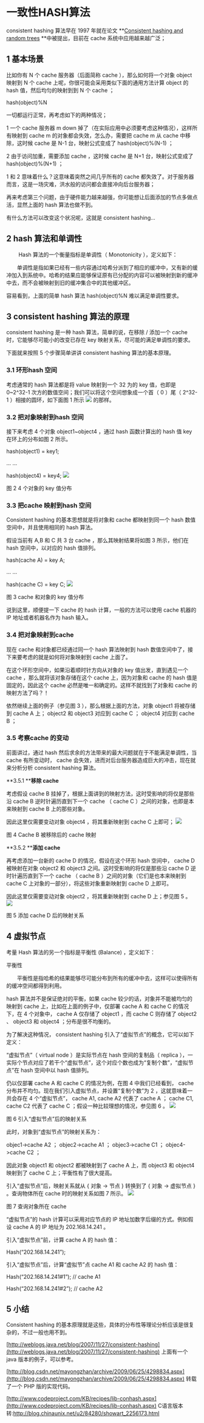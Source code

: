 # 一致性HASH算法

consistent hashing 算法早在 1997 年就在论文 **[Consistent hashing and random trees](http://portal.acm.org/citation.cfm?id=258660) **中被提出，目前在 cache 系统中应用越来越广泛；

## 1 基本场景

比如你有 N 个 cache 服务器（后面简称 cache ），那么如何将一个对象 object 映射到 N 个 cache 上呢，你很可能会采用类似下面的通用方法计算 object 的 hash 值，然后均匀的映射到到 N 个 cache ；

hash(object)%N

一切都运行正常，再考虑如下的两种情况；

1 一个 cache 服务器 m down 掉了（在实际应用中必须要考虑这种情况），这样所有映射到 cache m 的对象都会失效，怎么办，需要把 cache m 从 cache 中移除，这时候 cache 是 N-1 台，映射公式变成了 hash(object)%(N-1) ；

2 由于访问加重，需要添加 cache ，这时候 cache 是 N+1 台，映射公式变成了 hash(object)%(N+1) ；

1 和 2 意味着什么？这意味着突然之间几乎所有的 cache 都失效了。对于服务器而言，这是一场灾难，洪水般的访问都会直接冲向后台服务器；

再来考虑第三个问题，由于硬件能力越来越强，你可能想让后面添加的节点多做点活，显然上面的 hash 算法也做不到。

  有什么方法可以改变这个状况呢，这就是 consistent hashing...

## 2 hash 算法和单调性

　　 Hash 算法的一个衡量指标是单调性（ Monotonicity ），定义如下：

　　单调性是指如果已经有一些内容通过哈希分派到了相应的缓冲中，又有新的缓冲加入到系统中。哈希的结果应能够保证原有已分配的内容可以被映射到新的缓冲中去，而不会被映射到旧的缓冲集合中的其他缓冲区。

容易看到，上面的简单 hash 算法 hash(object)%N 难以满足单调性要求。

## 3 consistent hashing 算法的原理

consistent hashing 是一种 hash 算法，简单的说，在移除 / 添加一个 cache 时，它能够尽可能小的改变已存在 key 映射关系，尽可能的满足单调性的要求。

下面就来按照 5 个步骤简单讲讲 consistent hashing 算法的基本原理。

### 3.1 环形hash 空间

考虑通常的 hash 算法都是将 value 映射到一个 32 为的 key 值，也即是 0~2^32-1 次方的数值空间；我们可以将这个空间想象成一个首（ 0 ）尾（ 2^32-1 ）相接的圆环，如下面图 1 所示
                                                                 ![](b5de7d3c-7df3-3c54-ac86-a670e00b960a[1]-20220205091411-z9ipb2t.jpg)
 的那样。

### 3.2 把对象映射到hash 空间

接下来考虑 4 个对象 object1~object4 ，通过 hash 函数计算出的 hash 值 key 在环上的分布如图 2 所示。

hash(object1) = key1;

… …

hash(object4) = key4;
                                                           ![](b91a7908-c5ee-3417-b935-9f4b21cdc344[1]-20220205091411-o4p8gnb.jpg)

图 2 4 个对象的 key 值分布

### 3.3 把cache 映射到hash 空间

Consistent hashing 的基本思想就是将对象和 cache 都映射到同一个 hash 数值空间中，并且使用相同的 hash 算法。

假设当前有 A,B 和 C 共 3 台 cache ，那么其映射结果将如图 3 所示，他们在 hash 空间中，以对应的 hash 值排列。

hash(cache A) = key A;

… …

hash(cache C) = key C;
                                                           ![](36370a28-304b-3c5e-9895-e34636feba0a[1]-20220205091411-yyxbsvt.jpg)

图 3 cache 和对象的 key 值分布

说到这里，顺便提一下 cache 的 hash 计算，一般的方法可以使用 cache 机器的 IP 地址或者机器名作为 hash 输入。

### 3.4 把对象映射到cache

现在 cache 和对象都已经通过同一个 hash 算法映射到 hash 数值空间中了，接下来要考虑的就是如何将对象映射到 cache 上面了。

在这个环形空间中，如果沿着顺时针方向从对象的 key 值出发，直到遇见一个 cache ，那么就将该对象存储在这个 cache 上，因为对象和 cache 的 hash 值是固定的，因此这个 cache 必然是唯一和确定的。这样不就找到了对象和 cache 的映射方法了吗？！

依然继续上面的例子（参见图 3 ），那么根据上面的方法，对象 object1 将被存储到 cache A 上； object2 和 object3 对应到 cache C ； object4 对应到 cache B ；

### 3.5 考察cache 的变动

前面讲过，通过 hash 然后求余的方法带来的最大问题就在于不能满足单调性，当 cache 有所变动时， cache 会失效，进而对后台服务器造成巨大的冲击，现在就来分析分析 consistent hashing 算法。

**3.5.1 ****移除 cache**

考虑假设 cache B 挂掉了，根据上面讲到的映射方法，这时受影响的将仅是那些沿 cache B 逆时针遍历直到下一个 cache （ cache C ）之间的对象，也即是本来映射到 cache B 上的那些对象。

因此这里仅需要变动对象 object4 ，将其重新映射到 cache C 上即可；
                                                       ![](0800e762-019f-348e-a130-48d93a05969d[1]-20220205091411-13zm4eo.jpg)

图 4 Cache B 被移除后的 cache 映射

**3.5.2 ****添加 cache**

再考虑添加一台新的 cache D 的情况，假设在这个环形 hash 空间中， cache D 被映射在对象 object2 和 object3 之间。这时受影响的将仅是那些沿 cache D 逆时针遍历直到下一个 cache （ cache B ）之间的对象（它们是也本来映射到 cache C 上对象的一部分），将这些对象重新映射到 cache D 上即可。

因此这里仅需要变动对象 object2 ，将其重新映射到 cache D 上；参见图 5 。
                                                  ![](54a2d4e7-2d94-33ce-abbf-6865b693098d[1]-20220205091411-ndtf05r.jpg)

图 5 添加 cache D 后的映射关系

## 4 虚拟节点

考量 Hash 算法的另一个指标是平衡性 (Balance) ，定义如下：

平衡性

　　平衡性是指哈希的结果能够尽可能分布到所有的缓冲中去，这样可以使得所有的缓冲空间都得到利用。

hash 算法并不是保证绝对的平衡，如果 cache 较少的话，对象并不能被均匀的映射到 cache 上，比如在上面的例子中，仅部署 cache A 和 cache C 的情况下，在 4 个对象中， cache A 仅存储了 object1 ，而 cache C 则存储了 object2 、 object3 和 object4 ；分布是很不均衡的。

为了解决这种情况， consistent hashing 引入了“虚拟节点”的概念，它可以如下定义：

“虚拟节点”（ virtual node ）是实际节点在 hash 空间的复制品（ replica ），一实际个节点对应了若干个“虚拟节点”，这个对应个数也成为“复制个数”，“虚拟节点”在 hash 空间中以 hash 值排列。

仍以仅部署 cache A 和 cache C 的情况为例，在图 4 中我们已经看到， cache 分布并不均匀。现在我们引入虚拟节点，并设置“复制个数”为 2 ，这就意味着一共会存在 4 个“虚拟节点”， cache A1, cache A2 代表了 cache A ； cache C1, cache C2 代表了 cache C ；假设一种比较理想的情况，参见图 6 。
                                             ![](82afd0b2-7639-3794-89d9-e76ead98fca3[1]-20220205091411-pv5goh3.jpg)

图 6 引入“虚拟节点”后的映射关系

此时，对象到“虚拟节点”的映射关系为：

objec1->cache A2 ； objec2->cache A1 ； objec3->cache C1 ； objec4->cache C2 ；

因此对象 object1 和 object2 都被映射到了 cache A 上，而 object3 和 object4 映射到了 cache C 上；平衡性有了很大提高。

引入“虚拟节点”后，映射关系就从 { 对象 -> 节点 } 转换到了 { 对象 -> 虚拟节点 } 。查询物体所在 cache 时的映射关系如图 7 所示。
![](90cf20a8-c428-3783-bd3d-1a63ac5afd57[1]-20220205091411-vcq3yey.jpg)

图 7 查询对象所在 cache

“虚拟节点”的 hash 计算可以采用对应节点的 IP 地址加数字后缀的方式。例如假设 cache A 的 IP 地址为 202.168.14.241 。

引入“虚拟节点”前，计算 cache A 的 hash 值：

Hash(“202.168.14.241”);

引入“虚拟节点”后，计算“虚拟节”点 cache A1 和 cache A2 的 hash 值：

Hash(“202.168.14.241#1”);  // cache A1

Hash(“202.168.14.241#2”);  // cache A2

## 5 小结

Consistent hashing 的基本原理就是这些，具体的分布性等理论分析应该是很复杂的，不过一般也用不到。

[http://weblogs.java.net/blog/2007/11/27/consistent-hashing](http://weblogs.java.net/blog/2007/11/27/consistent-hashing) 上面有一个 java 版本的例子，可以参考。

[http://blog.csdn.net/mayongzhan/archive/2009/06/25/4298834.aspx](http://blog.csdn.net/mayongzhan/archive/2009/06/25/4298834.aspx) 转载了一个 PHP 版的实现代码。

[http://www.codeproject.com/KB/recipes/lib-conhash.aspx](http://www.codeproject.com/KB/recipes/lib-conhash.aspx) C语言版本
转:http://blog.chinaunix.net/u2/84280/showart_2256173.html
